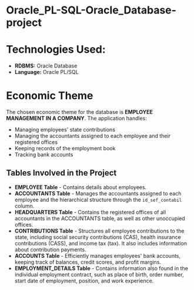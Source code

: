 # Oracle_PL-SQL-Oracle_Database-project

# Technologies Used:
- **RDBMS:** Oracle Database
- **Language:** Oracle PL/SQL

# Economic Theme
The chosen economic theme for the database is **EMPLOYEE MANAGEMENT IN A COMPANY**. The application handles:
- Managing employees' state contributions
- Managing the accountants assigned to each employee and their registered offices
- Keeping records of the employment book
- Tracking bank accounts

## Tables Involved in the Project
- **EMPLOYEE Table** - Contains details about employees.
- **ACCOUNTANTS Table** - Manages the accountants assigned to each employee and the hierarchical structure through the `id_sef_contabil` column.
- **HEADQUARTERS Table** - Contains the registered offices of all accountants in the ACCOUNTANTS table, as well as other unoccupied offices.
- **CONTRIBUTIONS Table** - Structures all employee contributions to the state, including social security contributions (CAS), health insurance contributions (CASS), and income tax (tax). It also includes information about contribution payments.
- **ACCOUNTS Table** - Efficiently manages employees' bank accounts, keeping track of balances, credit scores, and profit margins.
- **EMPLOYMENT_DETAILS Table** - Contains information also found in the individual employment contract, such as place of birth, order number, start date of employment, position, and work experience.

